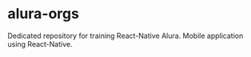 # alura-orgs
Dedicated repository for training React-Native Alura. Mobile application using React-Native.
